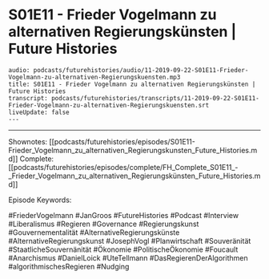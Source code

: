 # S01E11 - Frieder Vogelmann zu alternativen Regierungskünsten | Future Histories

```audio-note
audio: podcasts/futurehistories/audio/11-2019-09-22-S01E11-Frieder-Vogelmann-zu-alternativen-Regierungskuensten.mp3
title: S01E11 - Frieder Vogelmann zu alternativen Regierungskünsten | Future Histories
transcript: podcasts/futurehistories/transcripts/11-2019-09-22-S01E11-Frieder-Vogelmann-zu-alternativen-Regierungskuensten.srt
liveUpdate: false
---
```
---

Shownotes: [[podcasts/futurehistories/episodes/S01E11-Frieder_Vogelmann_zu_alternativen_Regierungskunsten_Future_Histories.md]]
Complete: [[podcasts/futurehistories/episodes/complete/FH_Complete_S01E11_-_Frieder_Vogelmann_zu_alternativen_Regierungskünsten_Future_Histories.md]]


Episode Keywords:

#FriederVogelmann #JanGroos #FutureHistories #Podcast #Interview #Liberalismus #Regieren #Governance #Regierungskunst #Gouvernementalität #AlternativeRegierungskünste #AlternativeRegierungskunst #JosephVogl #Planwirtschaft #Souveränität #StaatlicheSouvernänität #Ökonomie #PolitischeÖkonomie #Foucault #Anarchismus #DanielLoick #UteTellmann #DasRegierenDerAlgorithmen #algorithmischesRegieren #Nudging
